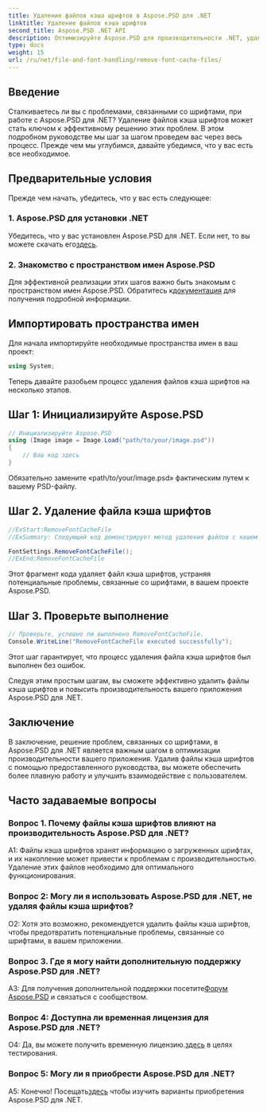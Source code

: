 ```yaml
---
title: Удаление файлов кэша шрифтов в Aspose.PSD для .NET
linktitle: Удаление файлов кэша шрифтов
second_title: Aspose.PSD .NET API
description: Оптимизируйте Aspose.PSD для производительности .NET, удалив файлы кэша шрифтов. Следуйте нашему пошаговому руководству для безупречного выполнения.
type: docs
weight: 15
url: /ru/net/file-and-font-handling/remove-font-cache-files/
---
```

## Введение

Сталкиваетесь ли вы с проблемами, связанными со шрифтами, при работе с Aspose.PSD для .NET? Удаление файлов кэша шрифтов может стать ключом к эффективному решению этих проблем. В этом подробном руководстве мы шаг за шагом проведем вас через весь процесс. Прежде чем мы углубимся, давайте убедимся, что у вас есть все необходимое.

## Предварительные условия

Прежде чем начать, убедитесь, что у вас есть следующее:

### 1. Aspose.PSD для установки .NET

 Убедитесь, что у вас установлен Aspose.PSD для .NET. Если нет, то вы можете скачать его[здесь](https://releases.aspose.com/psd/net/).

### 2. Знакомство с пространством имен Aspose.PSD

 Для эффективной реализации этих шагов важно быть знакомым с пространством имен Aspose.PSD. Обратитесь к[документация](https://reference.aspose.com/psd/net/) для получения подробной информации.

## Импортировать пространства имен

Для начала импортируйте необходимые пространства имен в ваш проект:

```csharp
using System;
```

Теперь давайте разобьем процесс удаления файлов кэша шрифтов на несколько этапов.

## Шаг 1: Инициализируйте Aspose.PSD

```csharp
// Инициализируйте Aspose.PSD
using (Image image = Image.Load("path/to/your/image.psd"))
{
    // Ваш код здесь
}
```

Обязательно замените «path/to/your/image.psd» фактическим путем к вашему PSD-файлу.

## Шаг 2. Удаление файла кэша шрифтов

```csharp
//ExStart:RemoveFontCacheFile
//ExSummary: Следующий код демонстрирует метод удаления файлов с кешем загруженных шрифтов.

FontSettings.RemoveFontCacheFile();
//ExEnd:RemoveFontCacheFile
```

Этот фрагмент кода удаляет файл кэша шрифтов, устраняя потенциальные проблемы, связанные со шрифтами, в вашем проекте Aspose.PSD.

## Шаг 3. Проверьте выполнение

```csharp
// Проверьте, успешно ли выполнено RemoveFontCacheFile.
Console.WriteLine("RemoveFontCacheFile executed successfully");
```

Этот шаг гарантирует, что процесс удаления файла кэша шрифтов был выполнен без ошибок.

Следуя этим простым шагам, вы сможете эффективно удалить файлы кэша шрифтов и повысить производительность вашего приложения Aspose.PSD для .NET.

## Заключение

В заключение, решение проблем, связанных со шрифтами, в Aspose.PSD для .NET является важным шагом в оптимизации производительности вашего приложения. Удалив файлы кэша шрифтов с помощью предоставленного руководства, вы можете обеспечить более плавную работу и улучшить взаимодействие с пользователем.

## Часто задаваемые вопросы

### Вопрос 1. Почему файлы кэша шрифтов влияют на производительность Aspose.PSD для .NET?

A1: Файлы кэша шрифтов хранят информацию о загруженных шрифтах, и их накопление может привести к проблемам с производительностью. Удаление этих файлов необходимо для оптимального функционирования.

### Вопрос 2: Могу ли я использовать Aspose.PSD для .NET, не удаляя файлы кэша шрифтов?

О2: Хотя это возможно, рекомендуется удалить файлы кэша шрифтов, чтобы предотвратить потенциальные проблемы, связанные со шрифтами, в вашем приложении.

### Вопрос 3. Где я могу найти дополнительную поддержку Aspose.PSD для .NET?

 A3: Для получения дополнительной поддержки посетите[Форум Aspose.PSD](https://forum.aspose.com/c/psd/34) и связаться с сообществом.

### Вопрос 4: Доступна ли временная лицензия для Aspose.PSD для .NET?

 О4: Да, вы можете получить временную лицензию.[здесь](https://purchase.aspose.com/temporary-license/) в целях тестирования.

### Вопрос 5: Могу ли я приобрести Aspose.PSD для .NET?

 А5: Конечно! Посещать[здесь](https://purchase.aspose.com/buy) чтобы изучить варианты приобретения Aspose.PSD для .NET.